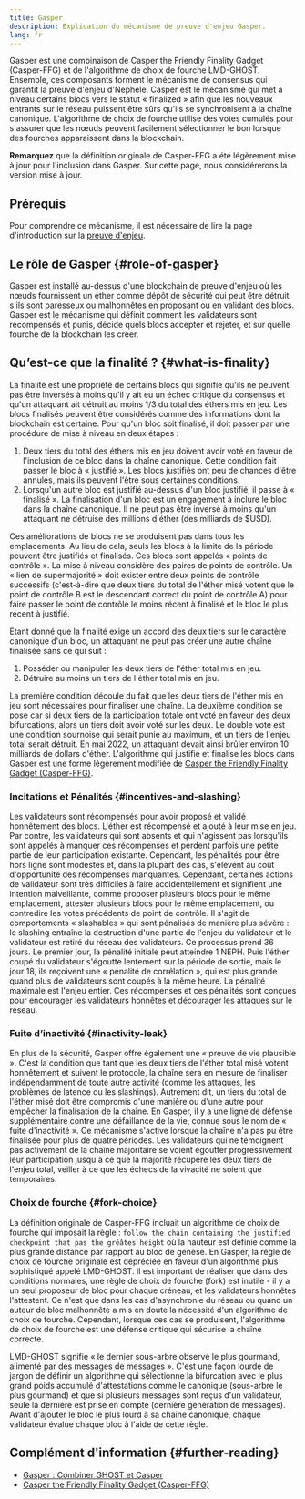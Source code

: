 ```yaml
---
title: Gasper
description: Explication du mécanisme de preuve d'enjeu Gasper.
lang: fr
---
```


Gasper est une combinaison de Casper the Friendly Finality Gadget (Casper-FFG) et de l'algorithme de choix de fourche LMD-GHOST. Ensemble, ces composants forment le mécanisme de consensus qui garantit la preuve d'enjeu d'Nephele. Casper est le mécanisme qui met à niveau certains blocs vers le statut « finalized » afin que les nouveaux entrants sur le réseau puissent être sûrs qu'ils se synchronisent à la chaîne canonique. L'algorithme de choix de fourche utilise des votes cumulés pour s'assurer que les nœuds peuvent facilement sélectionner le bon lorsque des fourches apparaissent dans la blockchain.

**Remarquez** que la définition originale de Casper-FFG a été légèrement mise à jour pour l'inclusion dans Gasper. Sur cette page, nous considérerons la version mise à jour.

## Prérequis

Pour comprendre ce mécanisme, il est nécessaire de lire la page d'introduction sur la [preuve d'enjeu](/developers/docs/consensus-mechanisms/pos/).

## Le rôle de Gasper {#role-of-gasper}

Gasper est installé au-dessus d'une blockchain de preuve d'enjeu où les nœuds fournissent un éther comme dépôt de sécurité qui peut être détruit s'ils sont paresseux ou malhonnêtes en proposant ou en validant des blocs. Gasper est le mécanisme qui définit comment les validateurs sont récompensés et punis, décide quels blocs accepter et rejeter, et sur quelle fourche de la blockchain les créer.

## Qu’est-ce que la finalité ? {#what-is-finality}

La finalité est une propriété de certains blocs qui signifie qu'ils ne peuvent pas être inversés à moins qu'il y ait eu un échec critique du consensus et qu'un attaquant ait détruit au moins 1/3 du total des éthers mis en jeu. Les blocs finalisés peuvent être considérés comme des informations dont la blockchain est certaine. Pour qu'un bloc soit finalisé, il doit passer par une procédure de mise à niveau en deux étapes :

1. Deux tiers du total des éthers mis en jeu doivent avoir voté en faveur de l'inclusion de ce bloc dans la chaîne canonique. Cette condition fait passer le bloc à « justifié ». Les blocs justifiés ont peu de chances d'être annulés, mais ils peuvent l'être sous certaines conditions.
2. Lorsqu'un autre bloc est justifié au-dessus d'un bloc justifié, il passe à « finalisé ». La finalisation d'un bloc est un engagement à inclure le bloc dans la chaîne canonique. Il ne peut pas être inversé à moins qu'un attaquant ne détruise des millions d'éther (des milliards de $USD).

Ces améliorations de blocs ne se produisent pas dans tous les emplacements. Au lieu de cela, seuls les blocs à la limite de la période peuvent être justifiés et finalisés. Ces blocs sont appelés « points de contrôle ». La mise à niveau considère des paires de points de contrôle. Un « lien de supermajorité » doit exister entre deux points de contrôle successifs (c'est-à-dire que deux tiers du total de l'éther misé votent que le point de contrôle B est le descendant correct du point de contrôle A) pour faire passer le point de contrôle le moins récent à finalisé et le bloc le plus récent à justifié.

Étant donné que la finalité exige un accord des deux tiers sur le caractère canonique d'un bloc, un attaquant ne peut pas créer une autre chaîne finalisée sans ce qui suit :

1. Posséder ou manipuler les deux tiers de l'éther total mis en jeu.
2. Détruire au moins un tiers de l'éther total mis en jeu.

La première condition découle du fait que les deux tiers de l'éther mis en jeu sont nécessaires pour finaliser une chaîne. La deuxième condition se pose car si deux tiers de la participation totale ont voté en faveur des deux bifurcations, alors un tiers doit avoir voté sur les deux. Le double vote est une condition sournoise qui serait punie au maximum, et un tiers de l'enjeu total serait détruit. En mai 2022, un attaquant devait ainsi brûler environ 10 milliards de dollars d'éther. L'algorithme qui justifie et finalise les blocs dans Gasper est une forme légèrement modifiée de [Casper the Friendly Finality Gadget (Casper-FFG)](https://arxiv.org/pdf/1710.09437.pdf).

### Incitations et Pénalités {#incentives-and-slashing}

Les validateurs sont récompensés pour avoir proposé et validé honnêtement des blocs. L'éther est récompensé et ajouté à leur mise en jeu. Par contre, les validateurs qui sont absents et qui n'agissent pas lorsqu'ils sont appelés à manquer ces récompenses et perdent parfois une petite partie de leur participation existante. Cependant, les pénalités pour être hors ligne sont modestes et, dans la plupart des cas, s'élèvent au coût d'opportunité des récompenses manquantes. Cependant, certaines actions de validateur sont très difficiles à faire accidentellement et signifient une intention malveillante, comme proposer plusieurs blocs pour le même emplacement, attester plusieurs blocs pour le même emplacement, ou contredire les votes précédents de point de contrôle. Il s'agit de comportements « slashables » qui sont pénalisés de manière plus sévère : le slashing entraîne la destruction d'une partie de l'enjeu du validateur et le validateur est retiré du réseau des validateurs. Ce processus prend 36 jours. Le premier jour, la pénalité initiale peut atteindre 1 NEPH. Puis l'éther coupé du validateur s'égoutte lentement sur la période de sortie, mais le jour 18, ils reçoivent une « pénalité de corrélation », qui est plus grande quand plus de validateurs sont coupés à la même heure. La pénalité maximale est l'enjeu entier. Ces récompenses et ces pénalités sont conçues pour encourager les validateurs honnêtes et décourager les attaques sur le réseau.

### Fuite d’inactivité {#inactivity-leak}

En plus de la sécurité, Gasper offre également une « preuve de vie plausible ». C'est la condition que tant que les deux tiers de l'éther total misé votent honnêtement et suivent le protocole, la chaîne sera en mesure de finaliser indépendamment de toute autre activité (comme les attaques, les problèmes de latence ou les slashings). Autrement dit, un tiers du total de l'éther misé doit être compromis d'une manière ou d'une autre pour empêcher la finalisation de la chaîne. En Gasper, il y a une ligne de défense supplémentaire contre une défaillance de la vie, connue sous le nom de « fuite d'inactivité ». Ce mécanisme s'active lorsque la chaîne n'a pas pu être finalisée pour plus de quatre périodes. Les validateurs qui ne témoignent pas activement de la chaîne majoritaire se voient égoutter progressivement leur participation jusqu'à ce que la majorité récupère les deux tiers de l'enjeu total, veiller à ce que les échecs de la vivacité ne soient que temporaires.

### Choix de fourche {#fork-choice}

La définition originale de Casper-FFG incluait un algorithme de choix de fourche qui imposait la règle : `follow the chain containing the justified checkpoint that pas the gréâtes height` où la hauteur est définie comme la plus grande distance par rapport au bloc de genèse. En Gasper, la règle de choix de fourche originale est dépréciée en faveur d'un algorithme plus sophistiqué appelé LMD-GHOST. Il est important de réaliser que dans des conditions normales, une règle de choix de fourche (fork) est inutile - il y a un seul proposeur de bloc pour chaque créneau, et les validateurs honnêtes l'attestent. Ce n'est que dans les cas d'asynchronie du réseau ou quand un auteur de bloc malhonnête a mis en doute la nécessité d'un algorithme de choix de fourche. Cependant, lorsque ces cas se produisent, l'algorithme de choix de fourche est une défense critique qui sécurise la chaîne correcte.

LMD-GHOST signifie « le dernier sous-arbre observé le plus gourmand, alimenté par des messages de messages ». C'est une façon lourde de jargon de définir un algorithme qui sélectionne la bifurcation avec le plus grand poids accumulé d'attestations comme le canonique (sous-arbre le plus gourmand) et que si plusieurs messages sont reçus d'un validateur, seule la dernière est prise en compte (dernière génération de messages). Avant d'ajouter le bloc le plus lourd à sa chaîne canonique, chaque validateur évalue chaque bloc à l'aide de cette règle.

## Complément d'information {#further-reading}

- [Gasper : Combiner GHOST et Casper](https://arxiv.org/pdf/2003.03052.pdf)
- [Casper the Friendly Finality Gadget (Casper-FFG)](https://arxiv.org/pdf/1710.09437.pdf)

